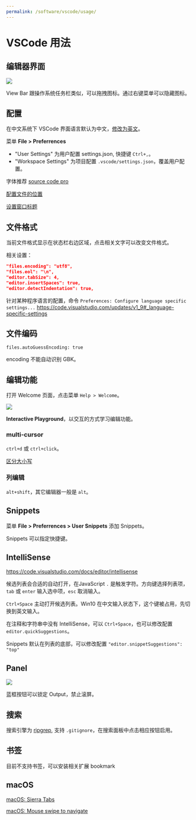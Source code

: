```yaml
---
permalink: /software/vscode/usage/
---
```


# VSCode 用法

## 编辑器界面

![](http://code.visualstudio.com/images/codebasics_hero.png)

View Bar 跟操作系统任务栏类似，可以拖拽图标。通过右键菜单可以隐藏图标。

## 配置

在中文系统下 VSCode 界面语言默认为中文，[修改为英文](https://code.visualstudio.com/docs/customization/locales#_configure-language-command)。

菜单 **File > Preferrences**

- "User Settings" 为用户配置 settings.json, 快捷键 `Ctrl+,`。
- "Workspace Settings" 为项目配置 `.vscode/settings.json`，覆盖用户配置。

字体推荐 [source code pro](https://github.com/adobe-fonts/source-code-pro/releases)

[配置文件的位置](https://code.visualstudio.com/docs/customization/userandworkspace#_settings-file-locations)

[设置窗口标题](https://code.visualstudio.com/updates/v1_10#_configurable-window-title)

## 文件格式

当前文件格式显示在状态栏右边区域，点击相关文字可以改变文件格式。

相关设置：

```json
"files.encoding": "utf8",
"files.eol": "\n",
"editor.tabSize": 4,
"editor.insertSpaces": true,
"editor.detectIndentation": true,
```

针对某种程序语言的配置，命令 `Preferences: Configure language specific settings...`
<https://code.visualstudio.com/updates/v1_9#_language-specific-settings>

## 文件编码

`files.autoGuessEncoding: true`

encoding 不能自动识别 GBK。

## 编辑功能

打开 Welcome 页面，点击菜单 `Help > Welcome`。

![](https://code.visualstudio.com/images/1_9_welcome-page.png)

**Interactive Playground**，以交互的方式学习编辑功能。

### multi-cursor

`ctrl+d` 或 `ctrl+click`。

[区分大小写](https://code.visualstudio.com/updates/v1_9#_match-case-and-whole-words-in-multicursor-actions)

### 列编辑

`alt+shift`，其它编辑器一般是 `alt`。

## Snippets

菜单 **File > Preferrences > User Snippets** 添加 Snippets。

Snippets 可以指定快捷键。

## IntelliSense

<https://code.visualstudio.com/docs/editor/intellisense>

候选列表会合适的自动打开，在JavaScript `.` 是触发字符。方向键选择列表项，`tab` 或 `enter` 输入选中项，`esc` 取消输入。

`Ctrl+Space` 主动打开候选列表。Win10 在中文输入状态下，这个键被占用，先切换到英文输入。

在注释和字符串中没有 IntelliSense，可以 `Ctrl+Space`，也可以修改配置 `editor.quickSuggestions`。

Snippets 默认在列表的底部，可以修改配置 `"editor.snippetSuggestions": "top"`

## Panel

![](https://code.visualstudio.com/images/1_9_output_scroll_lock.png)

蓝框按钮可以锁定 Output，禁止滚屏。

## 搜索

搜索引擎为 [ripgrep](https://github.com/BurntSushi/ripgrep), 支持 `.gitignore`，在搜索面板中点击相应按钮启用。

## 书签

目前不支持书签，可以安装相关扩展 bookmark

## macOS

[macOS: Sierra Tabs](https://code.visualstudio.com/updates/v1_12#_macos-sierra-tabs)

[macOS: Mouse swipe to navigate](https://code.visualstudio.com/updates/v1_12#_macos-mouse-swipe-to-navigate)
